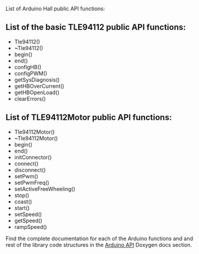 
List of Arduino Hall public API functions:

## List of the basic TLE94112 public API functions:

* Tle94112()
* ~Tle94112()
* begin()
* end()
* configHB()
* configPWM()
* getSysDiagnosis()
* getHBOverCurrent()
* getHBOpenLoad()
* clearErrors()

## List of TLE94112Motor public API functions:

* Tle94112Motor()
* ~Tle94112Motor()
* begin()
* end()
* initConnector()
* connect()
* disconnect()
* setPwm()
* setPwmFreq()
* setActiveFreeWheeling()
* stop()
* coast()
* start()
* setSpeed()
* getSpeed()
* rampSpeed()

Find the complete documentation for each of the Arduino functions and and rest of the library code structures in the [Arduino API](https://infineon.github.io/DC-Motor-Control-TLE94112EL/d5/d74/group__tle94112ino.html) Doxygen docs section.